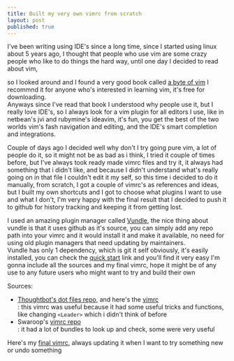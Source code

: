 ```yaml
---
title: Built my very own vimrc from scratch
layout: post
published: true
---
```

I've been writing using IDE's since a long time, since I started using linux about 5 years ago, I thought that people
who use vim are some crazy people who like to do things the hard way, until one day I decided to read about vim,
<!-- more -->
so I looked around and I found a very good book called [a byte of vim][byte-of-vim-link] I recommnd it for anyone
who's interested in learning vim, it's free for downloading.  
Anyways since I've read that book I understood why people use it, but I really love IDE's, so I always look for a vim
plugin for all editors I use, like in netbean's jvi and rubymine's ideavim, it's fun, you get the best of the two worlds
vim's fash navigation and editing, and the IDE's smart completion and integrations.


Couple of days ago I decided well why don't I try going pure vim, a lot of people do it, so it might not be as bad as i
think, I tried it couple of times before, but I've always took ready made vimrc files and try it, it always had something
that i didn't like, and because I didn't understand what's really going on in that file I couldn't edit it my self, so
this time i decided to do it manually, from scratch, I got a couple of vimrc's as references and ideas, but I built my own
shortcuts and I got to choose what plugins I want to use and what I don't, I'm very happy with the final result that I
decided to push it to github for history tracking and keeping it from getting lost.


I used an amazing plugin manager called [Vundle][vundle-link], the nice thing about vundle is that it uses github as it's
source, you can simply add any repo path into your vimrc and it would install it and make it available, no need for using
old plugin managers that need updating by maintainers.  
Vundle has only 1 dependency, which is git it self obviously, it's easily installed, you can check the
[quick start][vundle-quick-start] link and you'll find it very easy
I'm gonna include all the sources and my final vimrc, hope it might be of any use to any future users who might want to
try and build their own

Sources:  
  - [Thoughtbot's dot files repo][thoughtbot-dotfiles], and here's the [vimrc][thoughtbot-vimrc]  
  : this vimrc was useful because it had some useful tricks and functions, like changing `<Leader>` which i didn't think
      of before  
  - Swaroop's [vimrc repo][swaroop-vimrc]  
  : it had a lot of bundles to look up and check, some were very useful

Here's my [final vimrc][my-vimrc], always updating it when I want to try something new or undo something

[byte-of-vim-link]: http://www.swaroopch.com/notes/vim/
[vundle-link]: https://github.com/gmarik/Vundle.vim
[vundle-quick-start]: https://github.com/gmarik/Vundle.vim#quick-start
[thoughtbot-vimrc]: https://github.com/thoughtbot/dotfiles/blob/master/vimrc
[thoughtbot-dotfiles]: https://github.com/thoughtbot/dotfiles
[swaroop-vimrc]: https://github.com/swaroopch/dotvim/blob/master/vimrc
[my-vimrc]: http://url.abushady.com/vimrc
